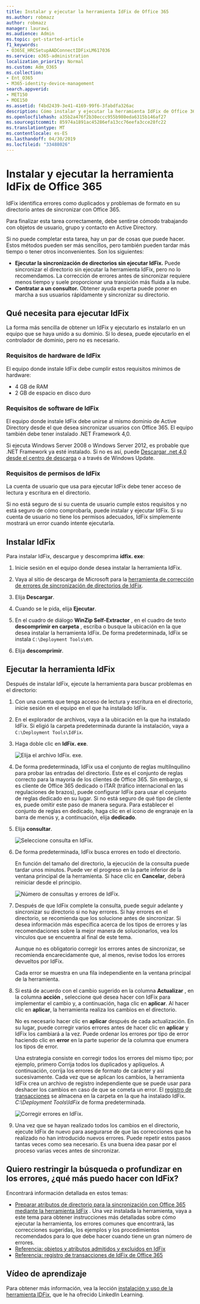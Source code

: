 ```yaml
---
title: Instalar y ejecutar la herramienta IdFix de Office 365
ms.author: robmazz
author: robmazz
manager: laurawi
ms.audience: Admin
ms.topic: get-started-article
f1_keywords:
- O365E_HRCSetupAADConnectIDFixLM617036
ms.service: o365-administration
localization_priority: Normal
ms.custom: Adm_O365
ms.collection:
- Ent_O365
- M365-identity-device-management
search.appverid:
- MET150
- MOE150
ms.assetid: f4bd2439-3e41-4169-99f6-3fabdfa326ac
description: Cómo instalar y ejecutar la herramienta IdFix de Office 365 para ayudar a limpiar Active Directory antes de sincronizarlo con Office 365.
ms.openlocfilehash: a35b2a476f2b30eccc955b980eda6315b146af27
ms.sourcegitcommit: 85974a1891ac45286efa13cc76eefa3cce28fc22
ms.translationtype: MT
ms.contentlocale: es-ES
ms.lasthandoff: 04/30/2019
ms.locfileid: "33488026"
---
```

# <a name="install-and-run-the-office-365-idfix-tool"></a>Instalar y ejecutar la herramienta IdFix de Office 365

IdFix identifica errores como duplicados y problemas de formato en su directorio antes de sincronizar con Office 365. 
  
Para finalizar esta tarea correctamente, debe sentirse cómodo trabajando con objetos de usuario, grupo y contacto en Active Directory.
  
Si no puede completar esta tarea, hay un par de cosas que puede hacer. Estos métodos pueden ser más sencillos, pero también pueden tardar más tiempo o tener otros inconvenientes. Son los siguientes:
  
- **Ejecutar la sincronización de directorios sin ejecutar IdFix.** Puede sincronizar el directorio sin ejecutar la herramienta IdFix, pero no lo recomendamos. La corrección de errores antes de sincronizar requiere menos tiempo y suele proporcionar una transición más fluida a la nube. 
- **Contratar a un consultor.** Obtener ayuda experta puede poner en marcha a sus usuarios rápidamente y sincronizar su directorio. 
    
## <a name="what-you-need-to-run-idfix"></a>Qué necesita para ejecutar IdFix

La forma más sencilla de obtener un IdFix y ejecutarlo es instalarlo en un equipo que se haya unido a su dominio. Si lo desea, puede ejecutarlo en el controlador de dominio, pero no es necesario.
  
### <a name="idfix-hardware-requirements"></a>Requisitos de hardware de IdFix

El equipo donde instale IdFix debe cumplir estos requisitos mínimos de hardware:
  
- 4 GB de RAM
- 2 GB de espacio en disco duro
    
### <a name="idfix-software-requirements"></a>Requisitos de software de IdFix

El equipo donde instale IdFix debe unirse al mismo dominio de Active Directory desde el que desea sincronizar usuarios con Office 365. El equipo también debe tener instalado .NET Framework 4,0. 
  
Si ejecuta Windows Server 2008 o Windows Server 2012, es probable que .NET Framework ya esté instalado. Si no es así, puede [Descargar .net 4,0 desde el centro de descarga](https://go.microsoft.com/fwlink/p/?LinkId=400475) o a través de Windows Update. 
  
### <a name="idfix-permissions-requirements"></a>Requisitos de permisos de IdFix

La cuenta de usuario que usa para ejecutar IdFix debe tener acceso de lectura y escritura en el directorio.
  
Si no está seguro de si su cuenta de usuario cumple estos requisitos y no está seguro de cómo comprobarla, puede instalar y ejecutar IdFix. Si su cuenta de usuario no tiene los permisos adecuados, IdFix simplemente mostrará un error cuando intente ejecutarla.
  
## <a name="install-idfix"></a>Instalar IdFix

Para instalar IdFix, descargue y descomprima **idfix. exe**: 
  
1. Inicie sesión en el equipo donde desea instalar la herramienta IdFix.
    
2. Vaya al sitio de descarga de Microsoft para la [herramienta de corrección de errores de sincronización de directorios de IdFix](https://go.microsoft.com/fwlink/?linkid=867219).
    
3. Elija **Descargar**.
    
4. Cuando se le pida, elija **Ejecutar**.
    
5. En el cuadro de diálogo **WinZip Self-Extractor** , en el cuadro de texto **descomprimir en carpeta** , escriba o busque la ubicación en la que desea instalar la herramienta IdFix. De forma predeterminada, IdFix se instala `C:\Deployment Tools\`en. 
    
6. Elija **descomprimir**.
    
## <a name="run-the-idfix-tool"></a>Ejecutar la herramienta IdFix

Después de instalar IdFix, ejecute la herramienta para buscar problemas en el directorio:
  
1. Con una cuenta que tenga acceso de lectura y escritura en el directorio, inicie sesión en el equipo en el que ha instalado IdFix.
    
2. En el explorador de archivos, vaya a la ubicación en la que ha instalado IdFix. Si eligió la carpeta predeterminada durante la instalación, vaya a `C:\Deployment Tools\IdFix`.
    
3. Haga doble clic en **IdFix. exe**. 
    
    ![Elija el archivo IdFix. exe.](media/a9387bbc-991f-41c2-a500-45e3ce574285.JPG)
  
4. De forma predeterminada, IdFix usa el conjunto de reglas multiInquilino para probar las entradas del directorio. Este es el conjunto de reglas correcto para la mayoría de los clientes de Office 365. Sin embargo, si es cliente de Office 365 dedicado o ITAR (tráfico internacional en las regulaciones de brazos), puede configurar IdFix para usar el conjunto de reglas dedicado en su lugar. Si no está seguro de qué tipo de cliente es, puede omitir este paso de manera segura. Para establecer el conjunto de reglas en dedicado, haga clic en el icono de engranaje en la barra de menús y, a continuación, elija **dedicado**.
    
5. Elija **consultar**.
    
    ![Seleccione consulta en IdFix.](media/a07a7aa7-d0ac-4817-8757-946019813a57.JPG)
  
6. De forma predeterminada, IdFix busca errores en todo el directorio.
    
    En función del tamaño del directorio, la ejecución de la consulta puede tardar unos minutos. Puede ver el progreso en la parte inferior de la ventana principal de la herramienta. Si hace clic en **Cancelar**, deberá reiniciar desde el principio.
    
    ![Número de consultas y errores de IdFix.](media/da0198a0-7d4d-4afe-a256-e82f1330ada5.JPG)
  
7. Después de que IdFix complete la consulta, puede seguir adelante y sincronizar su directorio si no hay errores. Si hay errores en el directorio, se recomienda que los solucione antes de sincronizar. Si desea información más específica acerca de los tipos de errores y las recomendaciones sobre la mejor manera de solucionarlos, vea los vínculos que se encuentra al final de este tema. 
    
    Aunque no es obligatorio corregir los errores antes de sincronizar, se recomienda encarecidamente que, al menos, revise todos los errores devueltos por IdFix.
    
    Cada error se muestra en una fila independiente en la ventana principal de la herramienta. 
    
8. Si está de acuerdo con el cambio sugerido en la columna **Actualizar** , en la columna **acción** , seleccione qué desea hacer con IdFix para implementar el cambio y, a continuación, haga clic en **aplicar**. Al hacer clic en **aplicar**, la herramienta realiza los cambios en el directorio.
    
    No es necesario hacer clic en **aplicar** después de cada actualización. En su lugar, puede corregir varios errores antes de hacer clic en **aplicar** y IdFix los cambiará a la vez. Puede ordenar los errores por tipo de error haciendo clic en **error** en la parte superior de la columna que enumera los tipos de error. 
    
    Una estrategia consiste en corregir todos los errores del mismo tipo; por ejemplo, primero Corrija todos los duplicados y aplíquelos. A continuación, corrija los errores de formato de carácter y así sucesivamente. Cada vez que se aplican los cambios, la herramienta IdFix crea un archivo de registro independiente que se puede usar para deshacer los cambios en caso de que se cometa un error. El [registro de transacciones](idfix-transaction-log.md) se almacena en la carpeta en la que ha instalado IdFix.  _C:\Deployment Tools\IdFix_ de forma predeterminada. 
    
    ![Corregir errores en IdFix.](media/5f051070-652c-4be7-98bf-312295e32371.png)
  
9. Una vez que se hayan realizado todos los cambios en el directorio, ejecute IdFix de nuevo para asegurarse de que las correcciones que ha realizado no han introducido nuevos errores. Puede repetir estos pasos tantas veces como sea necesario. Es una buena idea pasar por el proceso varias veces antes de sincronizar.
    
## <a name="i-want-to-refine-my-search-or-dig-deeper-into-the-errors-what-else-can-i-do-with-idfix"></a>Quiero restringir la búsqueda o profundizar en los errores, ¿qué más puedo hacer con IdFix?

Encontrará información detallada en estos temas:
  
- [Preparar atributos de directorio para la sincronización con Office 365 mediante la herramienta IdFix](prepare-directory-attributes-for-synch-with-idfix.md) . Una vez instalada la herramienta, vaya a este tema para obtener instrucciones más detalladas sobre cómo ejecutar la herramienta, los errores comunes que encontrará, las correcciones sugeridas, los ejemplos y los procedimientos recomendados para lo que debe hacer cuando tiene un gran número de errores. 
- [Referencia: objetos y atributos admitidos y excluidos en IdFix](idfix-excluded-and-supported-objects-and-attributes.md)  
- [Referencia: registro de transacciones de IdFix de Office 365](idfix-transaction-log.md)
    
## <a name="video-training"></a>Vídeo de aprendizaje

Para obtener más información, vea la lección [instalación y uso de la herramienta IDFix](https://support.office.com/article/install-and-use-the-idfix-tool-4d81d73c-f172-4fd5-8542-f601c0c96aa9?ui=en-US&rs=en-US&ad=US), que le ha ofrecido LinkedIn Learning.
  

